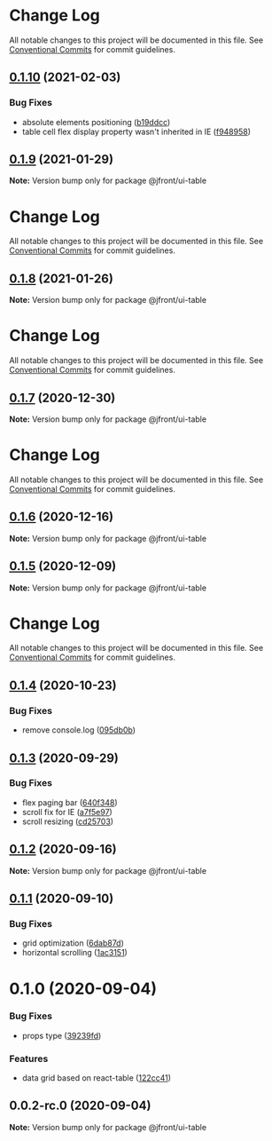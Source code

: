 # Change Log

All notable changes to this project will be documented in this file.
See [Conventional Commits](https://conventionalcommits.org) for commit guidelines.

## [0.1.10](https://github.com/Jepria/jfront-ui/compare/@jfront/ui-table@0.1.9...@jfront/ui-table@0.1.10) (2021-02-03)


### Bug Fixes

* absolute elements positioning ([b19ddcc](https://github.com/Jepria/jfront-ui/commit/b19ddcc7ece55009f8b309b854671d230608c807))
* table cell flex display property wasn't inherited in IE ([f948958](https://github.com/Jepria/jfront-ui/commit/f948958b3c0710d9561c682e60983f7101c94dbf))





## [0.1.9](https://github.com/Jepria/jfront-ui/compare/@jfront/ui-table@0.1.8...@jfront/ui-table@0.1.9) (2021-01-29)

**Note:** Version bump only for package @jfront/ui-table





# Change Log

All notable changes to this project will be documented in this file. See
[Conventional Commits](https://conventionalcommits.org) for commit guidelines.

## [0.1.8](https://github.com/Jepria/jfront-ui/compare/@jfront/ui-table@0.1.7...@jfront/ui-table@0.1.8) (2021-01-26)

**Note:** Version bump only for package @jfront/ui-table

# Change Log

All notable changes to this project will be documented in this file. See
[Conventional Commits](https://conventionalcommits.org) for commit guidelines.

## [0.1.7](https://github.com/Jepria/jfront-ui/compare/@jfront/ui-table@0.1.6...@jfront/ui-table@0.1.7) (2020-12-30)

**Note:** Version bump only for package @jfront/ui-table

# Change Log

All notable changes to this project will be documented in this file. See
[Conventional Commits](https://conventionalcommits.org) for commit guidelines.

## [0.1.6](https://github.com/Jepria/jfront-ui/compare/@jfront/ui-table@0.1.5...@jfront/ui-table@0.1.6) (2020-12-16)

**Note:** Version bump only for package @jfront/ui-table

## [0.1.5](https://github.com/Jepria/jfront-ui/compare/@jfront/ui-table@0.1.4...@jfront/ui-table@0.1.5) (2020-12-09)

**Note:** Version bump only for package @jfront/ui-table

# Change Log

All notable changes to this project will be documented in this file. See
[Conventional Commits](https://conventionalcommits.org) for commit guidelines.

## [0.1.4](https://github.com/Jepria/jfront-ui/compare/@jfront/ui-table@0.1.3...@jfront/ui-table@0.1.4) (2020-10-23)

### Bug Fixes

- remove console.log
  ([095db0b](https://github.com/Jepria/jfront-ui/commit/095db0b4ebe41efd469a71147cf0cbe004450b03))

## [0.1.3](https://github.com/Jepria/jfront-ui/compare/@jfront/ui-table@0.1.2...@jfront/ui-table@0.1.3) (2020-09-29)

### Bug Fixes

- flex paging bar
  ([640f348](https://github.com/Jepria/jfront-ui/commit/640f3489a9b3022221b75d5a9c0cad71ef1f0d67))
- scroll fix for IE
  ([a7f5e97](https://github.com/Jepria/jfront-ui/commit/a7f5e97725a769f39d9dcc407a895b54d4e73c08))
- scroll resizing
  ([cd25703](https://github.com/Jepria/jfront-ui/commit/cd25703e02189a818c1e38007152e4c20ffb5415))

## [0.1.2](https://github.com/Jepria/jfront-ui/compare/@jfront/ui-table@0.1.1...@jfront/ui-table@0.1.2) (2020-09-16)

**Note:** Version bump only for package @jfront/ui-table

## [0.1.1](https://github.com/Jepria/jfront-ui/compare/@jfront/ui-table@0.1.0...@jfront/ui-table@0.1.1) (2020-09-10)

### Bug Fixes

- grid optimization
  ([6dab87d](https://github.com/Jepria/jfront-ui/commit/6dab87d08d25c5f8442ff8e38d99e3f9c89c17f4))
- horizontal scrolling
  ([1ac3151](https://github.com/Jepria/jfront-ui/commit/1ac3151ffa410f926fa31e6addadf7a0efddfcee))

# 0.1.0 (2020-09-04)

### Bug Fixes

- props type
  ([39239fd](https://github.com/Jepria/jfront-ui/commit/39239fde7a296f1983efb8eecfc05ee3853cd7a0))

### Features

- data grid based on react-table
  ([122cc41](https://github.com/Jepria/jfront-ui/commit/122cc41ac883337a140fdc745893ab00cb0cd37a))

## 0.0.2-rc.0 (2020-09-04)

**Note:** Version bump only for package @jfront/ui-table
